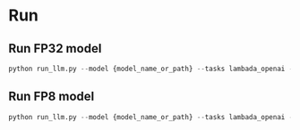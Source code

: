 # Run

## Run FP32 model
``` python
python run_llm.py --model {model_name_or_path} --tasks lambada_openai --batch_size 32  --accuracy
```

## Run FP8 model
``` python
python run_llm.py --model {model_name_or_path} --tasks lambada_openai --batch_size 32  --accuracy --quantize
```
